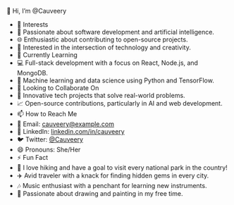 👋 Hi, I’m @Cauveery
- 👀 Interests
- 🚀 Passionate about software development and artificial intelligence.
- 🌐 Enthusiastic about contributing to open-source projects.
- 🎨 Interested in the intersection of technology and creativity.
- 🌱 Currently Learning
- 💻 Full-stack development with a focus on React, Node.js, and MongoDB.
- 🤖 Machine learning and data science using Python and TensorFlow.
- 💞️ Looking to Collaborate On
- 🧩 Innovative tech projects that solve real-world problems.
- 📈 Open-source contributions, particularly in AI and web development.
- 📫 How to Reach Me
- 📧 Email: cauveery@example.com
- 💼 LinkedIn: [linkedin.com/in/cauveery](https://www.linkedin.com/in/cauveery)
- 🐦 Twitter: [@Cauveery]([https://twitter.com/Cauveery](https://x.com/Cauveery?t=FAT9Vr7OUGv2JpxNCxpX6A&s=09))
- 😄 Pronouns: She/Her
- ⚡ Fun Fact
- 🌲 I love hiking and have a goal to visit every national park in the country!
- ✈️ Avid traveler with a knack for finding hidden gems in every city.
- 🎶 Music enthusiast with a penchant for learning new instruments.
- 🎨 Passionate about drawing and painting in my free time.
